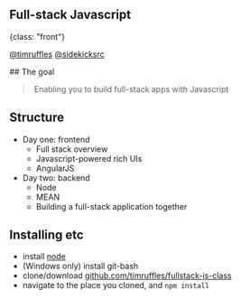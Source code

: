 ## Full-stack Javascript
{class: "front"}

[@timruffles](http://twitter.com/timruffles)
[@sidekicksrc](http://twitter.com/sidekicksrc)

## The goal

> Enabling you to build full-stack apps with Javascript

## Structure

- Day one: frontend
  - Full stack overview
  - Javascript-powered rich UIs
  - AngularJS
- Day two: backend
  - Node
  - MEAN
  - Building a full-stack application together

## Installing etc

- install [node](http://nodejs.org/download)
- (Windows only) install git-bash
- clone/download [github.com/timruffles/fullstack-js-class](https://github.com/timruffles/fullstack-js-class)
- navigate to the place you cloned, and `npm install`



